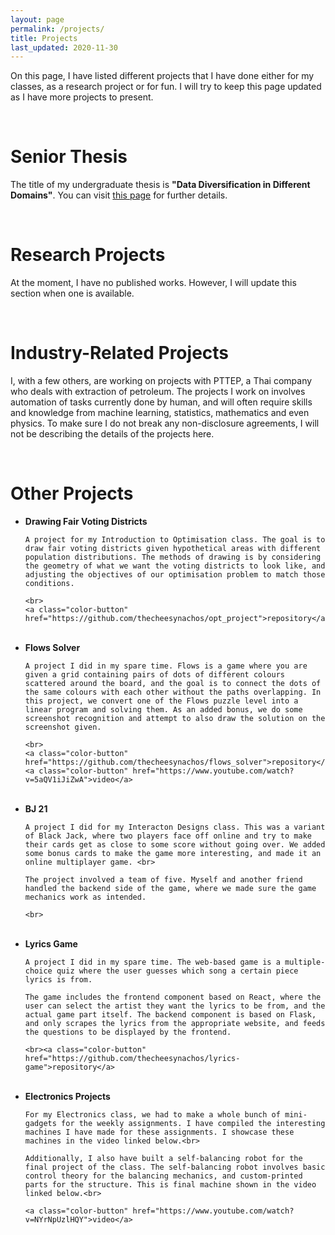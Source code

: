 ```yaml
---
layout: page
permalink: /projects/
title: Projects
last_updated: 2020-11-30
---
```

On this page, I have listed different projects that I have done either for my classes, as a research project or for fun. I will try to keep this page updated as I have more projects to present.

<br>

# Senior Thesis

The title of my undergraduate thesis is **"Data Diversification in Different Domains"**. You can visit <a href="/projects/thesis">this page</a> for further details.

<br>

# Research Projects

At the moment, I have no published works. However, I will update this section when one is available.

<br>

# Industry-Related Projects

I, with a few others, are working on projects with PTTEP, a Thai company who deals with extraction of petroleum. The projects I work on involves automation of tasks currently done by human, and will often require skills and knowledge from machine learning, statistics, mathematics and even physics. To make sure I do not break any non-disclosure agreements, I will not be describing the details of the projects here.

<br>

# Other Projects

<ul>
  <li>
    <b> Drawing Fair Voting Districts </b><br>

    A project for my Introduction to Optimisation class. The goal is to draw fair voting districts given hypothetical areas with different population distributions. The methods of drawing is by considering the geometry of what we want the voting districts to look like, and adjusting the objectives of our optimisation problem to match those conditions.

    <br>
    <a class="color-button" href="https://github.com/thecheesynachos/opt_project">repository</a>
  </li><br>

  <li>
    <b> Flows Solver </b><br>

    A project I did in my spare time. Flows is a game where you are given a grid containing pairs of dots of different colours scattered around the board, and the goal is to connect the dots of the same colours with each other without the paths overlapping. In this project, we convert one of the Flows puzzle level into a linear program and solving them. As an added bonus, we do some screenshot recognition and attempt to also draw the solution on the screenshot given.

    <br>
    <a class="color-button" href="https://github.com/thecheesynachos/flows_solver">repository</a>
    <a class="color-button" href="https://www.youtube.com/watch?v=5aQV1iJiZwA">video</a>
  </li><br>

  <li>
    <b> BJ 21 </b><br>

    A project I did for my Interacton Designs class. This was a variant of Black Jack, where two players face off online and try to make their cards get as close to some score without going over. We added some bonus cards to make the game more interesting, and made it an online multiplayer game. <br>

    The project involved a team of five. Myself and another friend handled the backend side of the game, where we made sure the game mechanics work as intended.

    <br>
  </li><br>

  <li>
    <b> Lyrics Game </b><br>

    A project I did in my spare time. The web-based game is a multiple-choice quiz where the user guesses which song a certain piece lyrics is from.

    The game includes the frontend component based on React, where the user can select the artist they want the lyrics to be from, and the actual game part itself. The backend component is based on Flask, and only scrapes the lyrics from the appropriate website, and feeds the questions to be displayed by the frontend.

    <br><a class="color-button" href="https://github.com/thecheesynachos/lyrics-game">repository</a>
  </li><br>

  <li>
    <b> Electronics Projects </b> <br>

    For my Electronics class, we had to make a whole bunch of mini-gadgets for the weekly assignments. I have compiled the interesting machines I have made for these assignments. I showcase these machines in the video linked below.<br>

    Additionally, I also have built a self-balancing robot for the final project of the class. The self-balancing robot involves basic control theory for the balancing mechanics, and custom-printed parts for the structure. This is final machine shown in the video linked below.<br>

    <a class="color-button" href="https://www.youtube.com/watch?v=NYrNpUzlHQY">video</a>
  </li><br>

</ul>
